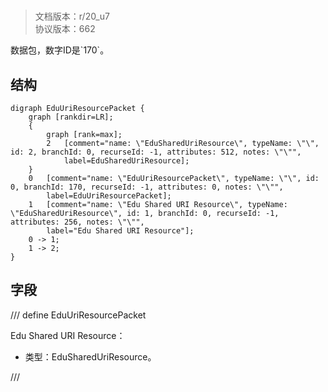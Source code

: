 # <!-- md:samp EduUriResourcePacket -->

> 文档版本：r/20_u7<br/>协议版本：662

<!-- md:samp EduUriResourcePacket -->数据包，数字ID是`170`。

## 结构

```viz
digraph EduUriResourcePacket {
	graph [rankdir=LR];
	{
		graph [rank=max];
		2	[comment="name: \"EduSharedUriResource\", typeName: \"\", id: 2, branchId: 0, recurseId: -1, attributes: 512, notes: \"\"",
			label=EduSharedUriResource];
	}
	0	[comment="name: \"EduUriResourcePacket\", typeName: \"\", id: 0, branchId: 170, recurseId: -1, attributes: 0, notes: \"\"",
		label=EduUriResourcePacket];
	1	[comment="name: \"Edu Shared URI Resource\", typeName: \"EduSharedUriResource\", id: 1, branchId: 0, recurseId: -1, attributes: 256, notes: \"\"",
		label="Edu Shared URI Resource"];
	0 -> 1;
	1 -> 2;
}

```

## 字段

/// define
EduUriResourcePacket

Edu Shared URI Resource：[<!-- md:samp EduSharedUriResource -->](../types/edushareduriresource.md)

- 类型：EduSharedUriResource。


///
